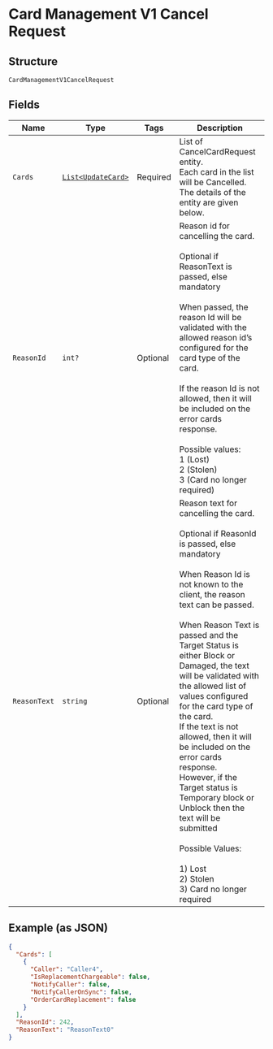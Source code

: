 
# Card Management V1 Cancel Request

## Structure

`CardManagementV1CancelRequest`

## Fields

| Name | Type | Tags | Description |
|  --- | --- | --- | --- |
| `Cards` | [`List<UpdateCard>`](../../doc/models/update-card.md) | Required | List of CancelCardRequest entity.<br>Each card in the list will be Cancelled.<br>The details of the entity are given below. |
| `ReasonId` | `int?` | Optional | Reason id for cancelling the card.<br /><br>Optional if ReasonText is passed, else mandatory<br /><br>When passed, the reason Id will be validated with the allowed reason id’s configured for the card type of the card.<br /><br>If the reason Id is not allowed, then it will be included on the error cards response.<br><br>Possible values:<br>1 (Lost)<br>2 (Stolen)<br>3 (Card no longer required) |
| `ReasonText` | `string` | Optional | Reason text for cancelling the card.<br /><br>Optional if ReasonId is passed, else mandatory<br /><br>When Reason Id is not known to the client, the reason text can be passed.<br /><br>When Reason Text is passed and the Target Status is either Block or Damaged, the text will be validated with the allowed list of values configured for the card type of the card.<br>If the text is not allowed, then it will be included on the error cards response.<br>However, if the Target status is Temporary block or Unblock then the text will be submitted<br><br>Possible Values:<br><br>1) Lost<br>2) Stolen<br>3) Card no longer required |

## Example (as JSON)

```json
{
  "Cards": [
    {
      "Caller": "Caller4",
      "IsReplacementChargeable": false,
      "NotifyCaller": false,
      "NotifyCallerOnSync": false,
      "OrderCardReplacement": false
    }
  ],
  "ReasonId": 242,
  "ReasonText": "ReasonText0"
}
```

